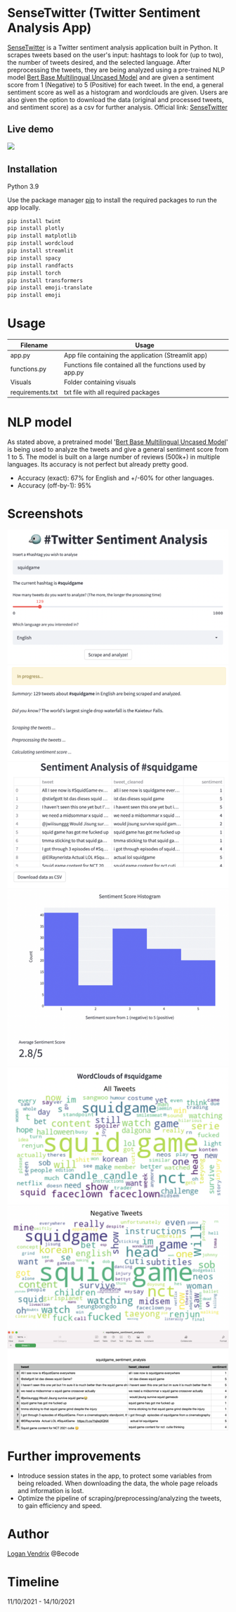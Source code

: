 # SenseTwitter (Twitter Sentiment Analysis App)
[SenseTwitter](https://share.streamlit.io/lvendrix/twitter_sentiment_analysis/main/app.py) is a Twitter sentiment analysis application built in Python. It scrapes tweets based on the user's input: hashtags to look for (up to two), the number of tweets desired, and the selected language.  After preprocessing the tweets, they are being analyzed using a pre-trained NLP model [Bert Base Multilingual Uncased Model](https://huggingface.co/nlptown/bert-base-multilingual-uncased-sentiment) and are given a sentiment score from 1 (Negative) to 5 (Positive) for each tweet. In the end, a general sentiment score as well as a histogram and wordclouds are given. Users are also given the option to download the data (original and processed tweets, and sentiment score) as a csv for further analysis.
Official link: [SenseTwitter](https://share.streamlit.io/lvendrix/twitter_sentiment_analysis/main/app.py)

## Live demo

![](/Visuals/SenseTwitter_gif.gif)

## Installation

Python 3.9

Use the package manager [pip](https://pip.pypa.io/en/stable/) to install the required packages to run the app locally.

```bash
pip install twint
pip install plotly
pip install matplotlib
pip install wordcloud
pip install streamlit
pip install spacy
pip install randfacts
pip install torch
pip install transformers
pip install emoji-translate
pip install emoji
```

# Usage

| Filename                             | Usage                                                     |
|--------------------------------------|-----------------------------------------------------------|
| app.py | App file containing the application (Streamlit app)
| functions.py | Functions file contained all the functions used by app.py|
| Visuals | Folder containing visuals|
| requirements.txt | txt file with all required packages|

# NLP model

As stated above, a pretrained model '[Bert Base Multilingual Uncased Model](https://huggingface.co/nlptown/bert-base-multilingual-uncased-sentiment)' is being used to analyze the tweets and give a general sentiment score from 1 to 5. The model is built on a large number of reviews (500k+) in multiple languages. Its accuracy is not perfect but already pretty good.

* Accuracy (exact): 67% for English and +/-60% for other languages.
* Accuracy (off-by-1): 95%

# Screenshots
![](/Visuals/SenseTwitter_start.png)
![](/Visuals/SenseTwitter_progress.png)
![](/Visuals/SenseTwitter_dataframe.png)
![](/Visuals/SenseTwitter_histogram.png)
![](/Visuals/SenseTwitter_wordcloud_all.png)
![](/Visuals/SenseTwitter_wordcloud_neg.png)
![](/Visuals/SenseTwitter_csv.png)

# Further improvements 
* Introduce session states in the app, to protect some variables from being reloaded. When downloading the data, the whole page reloads and information is lost.
* Optimize the pipeline of scraping/preprocessing/analyzing the tweets, to gain efficiency and speed.

# Author
[Logan Vendrix](https://www.linkedin.com/in/loganvendrix/) @Becode

# Timeline
11/10/2021 - 14/10/2021